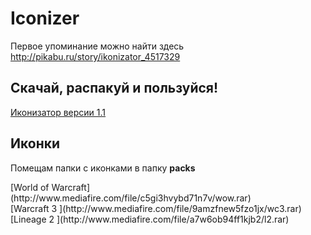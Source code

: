 # Iconizer
Первое упоминание можно найти здесь http://pikabu.ru/story/ikonizator_4517329

## Скачай, распакуй и пользуйся!
[Иконизатор версии 1.1](http://www.mediafire.com/file/l04mcf8tgcef2d7/Iconizer1_1.rar)
## Иконки
Помещам папки с иконками в папку <b>packs</b>
<dt>[World of Warcraft](http://www.mediafire.com/file/c5gi3hvybd71n7v/wow.rar)</dt>
<dt>[Warcraft 3 ](http://www.mediafire.com/file/9amzfnew5fzo1jx/wc3.rar)</dt>
<dt>[Lineage 2 ](http://www.mediafire.com/file/a7w6ob94ff1kjb2/l2.rar)</dt>
